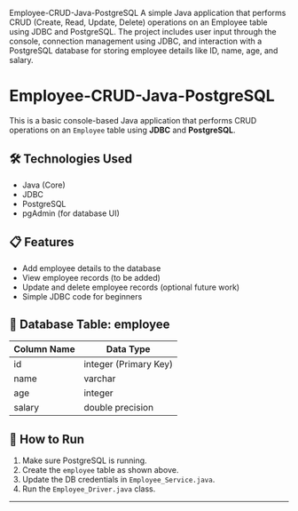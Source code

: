 Employee-CRUD-Java-PostgreSQL
A simple Java application that performs CRUD (Create, Read, Update, Delete) operations on an Employee table using JDBC and PostgreSQL. The project includes user input through the console, connection management using JDBC, and interaction with a PostgreSQL database for storing employee details like ID, name, age, and salary.





# Employee-CRUD-Java-PostgreSQL

This is a basic console-based Java application that performs CRUD operations on an `Employee` table using **JDBC** and **PostgreSQL**.

## 🛠️ Technologies Used
- Java (Core)
- JDBC
- PostgreSQL
- pgAdmin (for database UI)

## 📋 Features
- Add employee details to the database
- View employee records (to be added)
- Update and delete employee records (optional future work)
- Simple JDBC code for beginners

## 🧾 Database Table: employee

| Column Name | Data Type         |
|-------------|-------------------|
| id          | integer (Primary Key) |
| name        | varchar            |
| age         | integer            |
| salary   |	double precision           |

## 🔌 How to Run
1. Make sure PostgreSQL is running.
2. Create the `employee` table as shown above.
3. Update the DB credentials in `Employee_Service.java`.
4. Run the `Employee_Driver.java` class.

---
